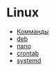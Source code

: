 <h1>Linux</h1>

<ul>
    <li><a href="shell/README.md">Комманды</a></li>
    <li><a href="deb/README.md">deb</a></li>
    <li><a href="nano/README.md">nano</a></li>
    <li><a href="crontab/README.md">crontab</a></li>
    <li><a href="systemd/README.md">systemd</a></li>
</ul>
